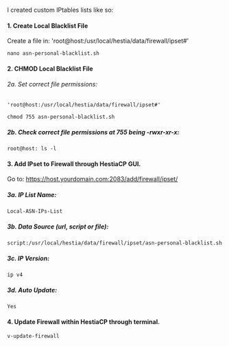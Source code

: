 I created custom IPtables lists like so:

#### 1. Create Local Blacklist File

Create a file in: 'root@host:/usr/local/hestia/data/firewall/ipset#'

	nano asn-personal-blacklist.sh
    
#### 2. CHMOD Local Blacklist File

###### 2a. Set correct file permissions:
	
	'root@host:/usr/local/hestia/data/firewall/ipset#'
	
 	chmod 755 asn-personal-blacklist.sh

##### 2b. Check correct file permissions at 755 being -rwxr-xr-x: 
		
	root@host: ls -l

#### 3. Add IPset to Firewall through HestiaCP GUI.

Go to: https://host.yourdomain.com:2083/add/firewall/ipset/

##### 3a. IP List Name: 
	Local-ASN-IPs-List
##### 3b. Data Source (url, script or file): 
	script:/usr/local/hestia/data/firewall/ipset/asn-personal-blacklist.sh
##### 3c. IP Version:
	ip v4 
##### 3d. Auto Update:
	Yes

#### 4. Update Firewall within HestiaCP through terminal.

	v-update-firewall
